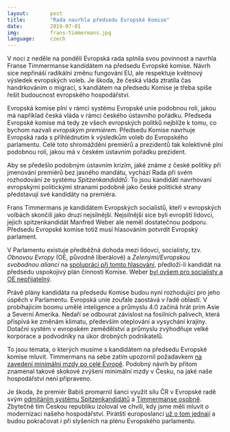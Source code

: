 ```yaml
---
layout:       post
title:        "Rada navrhla předsedu Evropské Komise"
date:         2019-07-01
img:          frans-timmermans.jpg
language:     czech
---
```

V noci z neděle na pondělí Evropská rada splnila svou povinnost a navrhla Franse Timmermanse kandidátem na předsedu Evropské komise. Návrh sice nepřináší radikální změnu fungování EU, ale respektuje květnový výsledek evropských voleb. Je škoda, že česká vláda ztratila čas handrkováním o migraci, s kandiátem na předsedu Komise je třeba spíše řešit budoucnost evropského hospodářství.

<!--more-->

Evropská komise plní v rámci systému Evropské unie podobnou roli, jakou má například česká vláda v rámci českého ústavního pořádku. Předseda Evropské komise má tedy ze všech evropských politků nejblíže k tomu, co bychom nazvali *evropským premiérem*.
Předsedu Komise navrhuje Evropská rada s přihlédnutím k výsledkům voleb do Evropského parlamentu. Celé toto shromáždění premiérů a prezidentů tak kolektivně plní podobnou roli, jakou má v českém ústavním pořádku prezident.

Aby se předešlo podobným ústavním krizím, jaké známe z české politiky při jmenování premiérů bez jasného mandátu, vychází Rada při svém rozhodování ze systému *Spitzenkandidátů*. To jsou kandidáti navrhovaní evropskými politickými stranami podobně jako české politické strany představují své kandidáty na premiéra.

Frans Timmermans je kandidátem Evropských socialistů, kteří v evropských volbách skončili jako druzí nejsilnější. Nejsilnější sice byli evropští lidovci, jejich spitzenkandidát Manfred Weber ale neměl dostatečnou podporu. Předsedu Evropské komise totiž musí hlasováním potvrdit Evropský parlament.

V Parlamentu existuje předběžná dohoda mezi lidovci, socialisty, tzv. *Obnovou Evropy* (OE, původně liberálové) a *Zelenými/Evropskou svobodnou aliancí* na [spolupráci při tomto hlasování](https://www.greens-efa.eu/en/article/press/leaders-of-four-main-political-groups-agree-on-political-process/), předloží-li kandidát na předsedu uspokojivý plán činnosti Komise.
Weber [byl ovšem pro socialisty a OE nepřijatelný](https://www.politico.eu/article/liberals-greens-weber/).

Právě plány kandidáta na předsedu Komise budou nyní rozhodující pro jeho úspěch v Parlamentu. Evropská unie zoufale zaostává v řadě oblastí. V probíhajícím boomu umělé inteligence a průmyslu 4.0 začíná hrát prim Asie a Severní Amerika. Nedaří se odbourat závislost na fosilních palivech, která přispívá ke změnám klimatu, především oteplování a vysychání krajiny. Dotační systém v evropském zemědělství a průmyslu zvýhodňuje velké korporace a podvodníky na úkor drobných podnikatelů.

To jsou témata, o kterých musíme s kandidátem na předsedu Evropské komise mluvit. Timmermans na sebe zatím upozornil požadavkem [na zavedení minimální mzdy po celé Evropě](https://www.euractiv.com/section/eu-elections-2019/news/timmermans-calls-on-all-eu-members-to-adopt-minimum-wage/). Podobný návrh by přitom znamenal takové skokové zvýšení minimální mzdy v Česku, na jaké naše hospodářství není připraveno.

Je škoda, že premiér Babiš promarnil šanci využít sílu ČR v Evropské radě svým [odmítáním systému Spitzenkandidátů](https://echo24.cz/a/Ssd2j/v-cele-evropske-komise-nesmi-byt-zadny-spitzenkandidat-rika-cesky-premier) a [Timmermanse osobně](https://zahranicni.ihned.cz/c1-66599630-babis-se-bouri-proti-tomu-aby-evropskou-komisi-vedl-nizozemec-timmermans-podle-madaru-je-to-kandidat-sorose). Zbytečně tím Českou republiku izoloval ve chvíli, kdy jsme měli mluvit o modernizaci našeho hospodářství.
Pirátští europoslanci [už o tom jednají](/2019/jednani-o-Komisi.html) a budou pokračovat i při slyšeních na plénu Evropského parlamentu.
